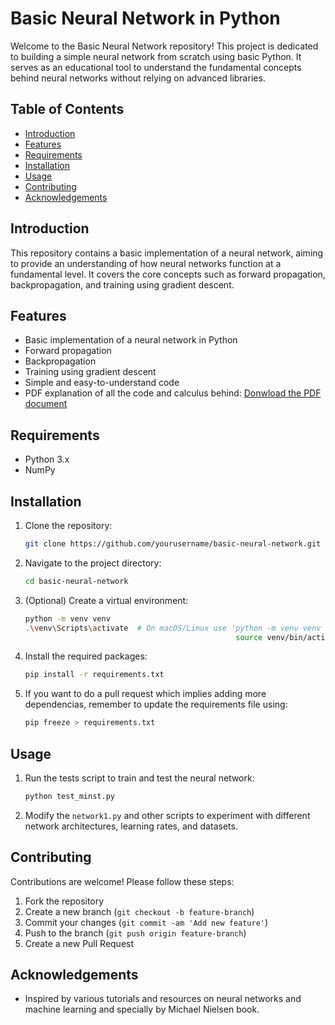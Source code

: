 # Basic Neural Network in Python

Welcome to the Basic Neural Network repository! This project is dedicated to building a simple neural network from scratch using basic Python. It serves as an educational tool to understand the fundamental concepts behind neural networks without relying on advanced libraries.

## Table of Contents

- [Introduction](#introduction)
- [Features](#features)
- [Requirements](#requirements)
- [Installation](#installation)
- [Usage](#usage)
- [Contributing](#contributing)
- [Acknowledgements](#acknowledgements)

## Introduction

This repository contains a basic implementation of a neural network, aiming to provide an understanding of how neural networks function at a fundamental level. It covers the core concepts such as forward propagation, backpropagation, and training using gradient descent.

## Features

- Basic implementation of a neural network in Python
- Forward propagation
- Backpropagation
- Training using gradient descent
- Simple and easy-to-understand code
- PDF explanation of all the code and calculus behind: [Donwload the PDF document](https://github.com/rorro6787/NeuralNetwork/blob/training/test/Neural_Network_Python.pdf)

## Requirements

- Python 3.x
- NumPy

## Installation

1. Clone the repository:
   
    ```sh
    git clone https://github.com/yourusername/basic-neural-network.git
    ```
3. Navigate to the project directory:
   
    ```sh
    cd basic-neural-network
    ```
5. (Optional) Create a virtual environment:
   
    ```sh
    python -m venv venv
    .\venv\Scripts\activate  # On macOS/Linux use 'python -m venv venv
                                                   source venv/bin/activate'
    ```
7. Install the required packages:
   
    ```sh
    pip install -r requirements.txt
    ```

7. If you want to do a pull request which implies adding more dependencias, remember to update the requirements file using:
   
    ```sh
    pip freeze > requirements.txt
    ```

## Usage

1. Run the tests script to train and test the neural network:
    ```sh
    python test_minst.py
    ```

2. Modify the `network1.py` and other scripts to experiment with different network architectures, learning rates, and datasets.

## Contributing

Contributions are welcome! Please follow these steps:

1. Fork the repository
2. Create a new branch (`git checkout -b feature-branch`)
3. Commit your changes (`git commit -am 'Add new feature'`)
4. Push to the branch (`git push origin feature-branch`)
5. Create a new Pull Request

## Acknowledgements

- Inspired by various tutorials and resources on neural networks and machine learning and specially by Michael Nielsen book.




